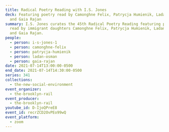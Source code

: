 ```yaml
---
title: Radical Poetry Reading with I.S. Jones
deck: Featuring poetry read by Camonghne Felix, Patrycja Humienik, Ladan Osman,
  and Gaia Rajan
summary: I.S. Jones curates the 45th Radical Poetry Reading featuring poetry
  read by immigrant daughters Camonghne Felix, Patrycja Humienik, Ladan Osman,
  and Gaia Rajan.
people:
  - person: i-s-jones-1
  - person: camonghne-felix
  - person: patrycja-humienik
  - person: ladan-osman
  - person: gaia-rajan
date: 2021-07-14T13:00:00-0500
end_date: 2021-07-14T14:30:00-0500
series: 341
collections:
  - the-new-social-environment
event_organizer:
  - the-brooklyn-rail
event_producer:
  - the-brooklyn-rail
youtube_id: D-IjoQPreE8
event_id: recrZCD2OvPEo99wQ
event_platform:
  - zoom
---
```

